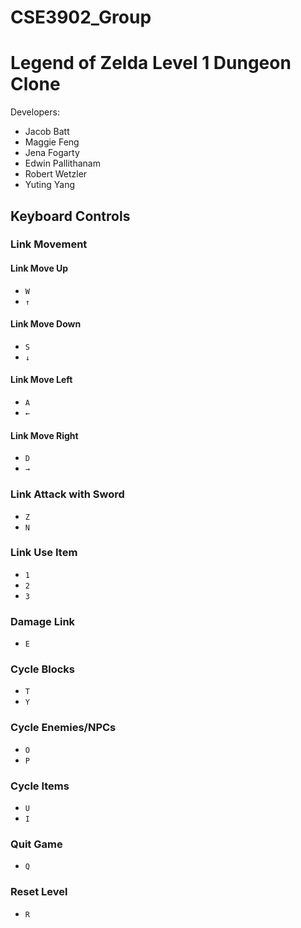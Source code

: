 # CSE3902_Group 

# Legend of Zelda Level 1 Dungeon Clone
Developers: 
- Jacob Batt
- Maggie Feng
- Jena Fogarty 
- Edwin Pallithanam 
- Robert Wetzler
- Yuting Yang

## Keyboard Controls
### Link Movement
#### Link Move Up
- ```W```
- ```↑```
#### Link Move Down
- ```S```
- ```↓```
#### Link Move Left
- ```A```
- ```←```
#### Link Move Right
- ```D```
- ```→```
### Link Attack with Sword
- ```Z```
- ```N```
### Link Use Item
- ```1```
- ```2```
- ```3```
### Damage Link
- ```E```
### Cycle Blocks
- ```T```
- ```Y```
### Cycle Enemies/NPCs
- ```O```
- ```P```
### Cycle Items
- ```U```
- ```I```
### Quit Game
- ```Q```
### Reset Level
- ```R```
